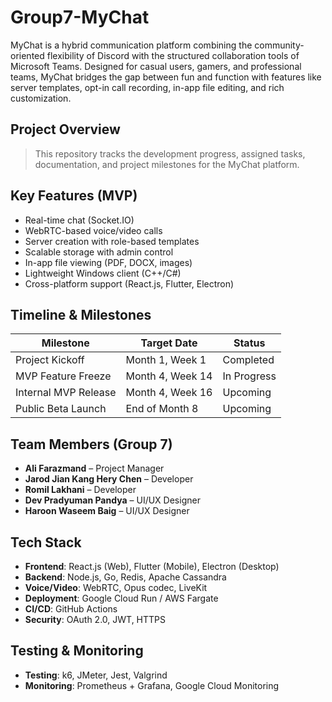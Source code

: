 # Group7-MyChat

MyChat is a hybrid communication platform combining the community-oriented flexibility of Discord with the structured collaboration tools of Microsoft Teams. Designed for casual users, gamers, and professional teams, MyChat bridges the gap between fun and function with features like server templates, opt-in call recording, in-app file editing, and rich customization.

## Project Overview

> This repository tracks the development progress, assigned tasks, documentation, and project milestones for the MyChat platform.

## Key Features (MVP)

- Real-time chat (Socket.IO)
- WebRTC-based voice/video calls
- Server creation with role-based templates
- Scalable storage with admin control
- In-app file viewing (PDF, DOCX, images)
- Lightweight Windows client (C++/C#)
- Cross-platform support (React.js, Flutter, Electron)

## Timeline & Milestones

| Milestone              | Target Date         | Status         
|------------------------|---------------------|------------    
| Project Kickoff        | Month 1, Week 1     | Completed      
| MVP Feature Freeze     | Month 4, Week 14    | In Progress 
| Internal MVP Release   | Month 4, Week 16    | Upcoming    
| Public Beta Launch     | End of Month 8      | Upcoming 


## Team Members (Group 7)

- **Ali Farazmand** – Project Manager  
- **Jarod Jian Kang Hery Chen** – Developer  
- **Romil Lakhani** – Developer  
- **Dev Pradyuman Pandya** – UI/UX Designer  
- **Haroon Waseem Baig** – UI/UX Designer  


## Tech Stack

- **Frontend**: React.js (Web), Flutter (Mobile), Electron (Desktop)
- **Backend**: Node.js, Go, Redis, Apache Cassandra
- **Voice/Video**: WebRTC, Opus codec, LiveKit
- **Deployment**: Google Cloud Run / AWS Fargate
- **CI/CD**: GitHub Actions
- **Security**: OAuth 2.0, JWT, HTTPS


## Testing & Monitoring

- **Testing**: k6, JMeter, Jest, Valgrind  
- **Monitoring**: Prometheus + Grafana, Google Cloud Monitoring
